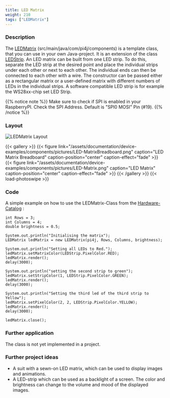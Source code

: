 ```yaml
---
title: LED Matrix
weight: 210
tags: ["LEDMatrix"]
---
```

### Description
The [LEDMatrix](https://github.com/Pi4J/pi4j-example-components/tree/main/src/main/java/com/pi4j/components) (src/main/java/com/pi4j/components) is a template class, that you can use in your own Java-project.
It is an extension of the class [LEDStrip](/documentation/device-examples/ledstrip). An LED matrix can be built from one LED strip. To do this, separate the LED strip at the desired point and place the individual strips under each other or next to each other. The individual ends can then be connected to each other with a wire.
The constructor can be passed either as a rectangular matrix or a user-defined matrix with different numbers of LEDs in the individual strips. A software compatible LED strip is for example the WS28xx-chip set LED Strip.

{{% notice note %}}
Make sure to check if SPI is enabled in your RaspberryPI.
Check the SPI Address. Default is "SPI0 MOSI" Pin (#19).
{{% /notice %}}

### Layout
![LEDMatrix Layout](/assets/documentation/device-examples/components/Layout-LEDMatrix.png)

{{< gallery >}}
{{< figure link="/assets/documentation/device-examples/components/pictures/LED-MatrixBreadboard.png" caption="LED Matrix Breadboard" caption-position="center" caption-effect="fade" >}}
{{< figure link="/assets/documentation/device-examples/components/pictures/LED-Matrix.png" caption="LED Matrix" caption-position="center" caption-effect="fade" >}}
{{< /gallery >}}
{{< load-photoswipe >}}

### Code
A simple example on how to use the LEDMatrix-Class from the [Hardware-Catalog](https://github.com/Pi4J/pi4j-example-components) :
```
int Rows = 3;
int Columns = 4;
double brightness = 0.5;

System.out.println("Initialising the matrix");
LEDMatrix ledMatrix = new LEDMatrix(pi4j, Rows, Columns, brightness);

System.out.println("Setting all LEDs to Red.");
ledMatrix.setMatrixColor(LEDStrip.PixelColor.RED);
ledMatrix.render();
delay(3000);

System.out.println("setting the second strip to green");
ledMatrix.setStripColor(1, LEDStrip.PixelColor.GREEN);
ledMatrix.render();
delay(3000);

System.out.println("Setting the third led of the third strip to Yellow");
ledMatrix.setPixelColor(2, 2, LEDStrip.PixelColor.YELLOW);
ledMatrix.render();
delay(3000);

ledMatrix.close();
```

### Further application
The class is not yet implemented in a project.

### Further project ideas
- A suit with a sewn-on LED matrix, which can be used to display images and animations.
- A LED-strip which can be used as a backlight of a screen. The color and brightness can change to the volume and mood of the displayed images.